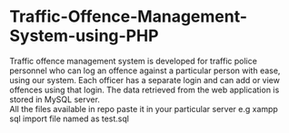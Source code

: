 # Traffic-Offence-Management-System-using-PHP
Traffic offence management system is developed for traffic police personnel who can log an
offence against a particular person with ease, using our system. Each officer has a separate login
and can add or view offences using that login. The data retrieved from the web application is
stored in MySQL server.<br>
All the files available in repo paste it in your particular server e.g xampp<br>
sql import file named as test.sql

